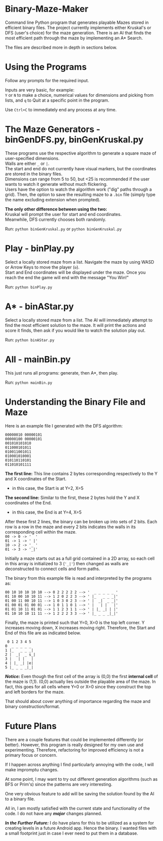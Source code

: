 # Binary-Maze-Maker
Command line Python program that generates playable Mazes stored in efficient binary files. The project currently implements either Kruskal's or DFS (user's choice) for the maze generation. There is an AI that finds the most efficient path through the maze by implementing an A* Search.

The files are described more in depth in sections below.


# Using the Programs
Follow any prompts for the required input. 

Inputs are very basic, for example:  
`Y` or `N` to make a choice, numerical values for dimensions and picking from lists, and `q` to Quit at a specific point in the program. 

Use `Ctrl+C` to immediately end any process at any time.


# The Maze Generators - binGenDFS.py, binGenKruskal.py
These programs use the respective algorithm to generate a square maze of user-specified dimensions.  
Walls are either `_` or `|`.  
The start and end do not currently have visual markers, but the coordinates are stored in the binary files.  
Dimensions can range from 5 to 50, but <25 is recommended if the user wants to watch it generate without much flickering.  
Users have the option to watch the algorithm work ("dig" paths through a grid). Then, the option to save the resulting maze to a `.bin` file (simply type the name excluding extension when prompted).

**The only other difference between using the two:**  
Kruskal will prompt the user for start and end coordinates.  
Meanwhile, DFS currently chooses both randomly.

Run: `python binGenKruskal.py` or `python binGenKruskal.py`


# Play - binPlay.py
Select a locally stored maze from a list. 
Navigate the maze by using WASD or Arrow Keys to move the player (`o`).  
Start and End coordinates will be displayed under the maze. 
Once you reach the end the game will end with the message "You Win!"

Run: `python binPlay.py`


# A* - binAStar.py
Select a locally stored maze from a list. 
The AI will immediately attempt to find the most efficient solution to the maze. 
It will print the actions and score it finds, then ask if you would like to watch the solution play out.

Run: `python binAStar.py`


# All - mainBin.py
This just runs all programs: generate, then A*, then play.

Run: `python mainBin.py`


# Understanding the Binary File and Maze
Here is an example file I generated with the DFS algorithm:  
```
00000010 00000101  
00000100 00000101  
001010101010  
011000101011  
010011001011  
010001010001  
010110110101  
011010101111  
```

**The first line:** This line contains 2 bytes corresponding respectively to the Y and X coordinates of the Start.  
* in this case, the Start is at Y=2, X=5  

**The second line:** Similar to the first, these 2 bytes hold the Y and X coordinates of the End. 
* in this case, the End is at Y=4, X=5  

After these first 2 lines, the binary can be broken up into sets of 2 bits. Each row is a row in the maze and every 2 bits indicates the walls in its corresponding cell within the maze.  
`00 -> 0 -> '  '`  
`01 -> 1 -> ' |'`  
`10 -> 2 -> '_ '`  
`01 -> 3 -> '_|'`

Initially a maze starts out as a full grid contained in a 2D array, so each cell in this array is initialized to 3 (`'_|'`) then changed as walls are deconstructed to connect cells and form paths.

The binary from this example file is read and interpreted by the programs as:  
```
00 10 10 10 10 10 --> 0 2 2 2 2 2 --> '  _ _ _ _ _ '  
01 10 00 10 10 11 --> 1 2 0 2 2 3 --> ' |_   _ _ _|'  
01 00 11 00 10 11 --> 1 0 3 0 2 3 --> ' |  _|  _ _|'  
01 00 01 01 00 01 --> 1 0 1 1 0 1 --> ' |   | |   |'  
01 01 10 11 01 01 --> 1 1 2 3 1 1 --> ' | |_ _| | |'  
01 10 10 10 11 11 --> 1 2 2 2 3 3 --> ' |_ _ _ _|_|'  
```

Finally, the maze is printed such that Y=0, X=0 is the top left corner. Y increases moving down, X increases moving right. Therefore, the Start and End of this file are as indicated below.
```
 0 1 2 3 4 5
0  _ _ _ _ _   
1 |_   _ _ _|  
2 |  _|  _ s̲|  
3 |   | |   |  
4 | |_ _| |e|  
5 |_ _ _ _|_|  
```
***Notice:*** Even though the first cell of the array is (0,0) the first **internal cell** of the maze is (1,1). (0,0) actually lies outside the playable area of the maze. In fact, this goes for all cells where Y=0 or X=0 since they construct the top and left borders for the maze.

That should about cover anything of importance regarding the maze and binary construction/format.

# Future Plans
There are a couple features that could be implemented differently (or better). 
However, this program is really designed for my own use and experimenting. Therefore, refactoring for improved efficiency is not a primary focus or concern.  

If I happen across anything I find particularly annoying with the code, I will make impromptu changes.  

At some point, I may want to try out different generation algorithms (such as BFS or Prim's) since the patterns are very interesting.  

One very obvious feature to add will be saving the solution found by the AI to a binary file.  

All in, I am mostly satisfied with the current state and functionality of the code. I do not have any **_major_** changes planned.

**_In the Further Future:_**
I do have plans for this to be utilized as a system for creating levels in a future Android app. 
Hence the binary. I wanted files with a small footprint just in case I ever need to put them in a database.
